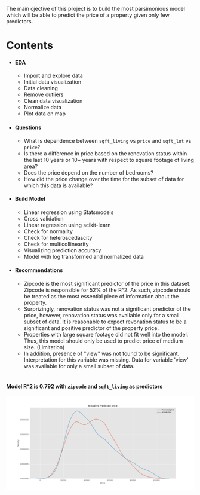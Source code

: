 The main ojective of this project is to build the most parsimonious model which will be able to predict the price of a property given only few predictors.



# Contents
* #### EDA
  * Import and explore data
  * Initial data visualization
  * Data cleaning
  * Remove outliers
  * Clean data visualization
  * Normalize data
  * Plot data on map
* #### Questions
  * What is dependence between `sqft_living` vs `price` and `sqft_lot` vs `price`?
  * Is there a difference in price based on the renovation status within the last 10 years or 10+ years with respect to square footage of living area?
  * Does the price depend on the number of bedrooms?
  * How did the price change over the time for the subset of data for which this data is available?
* #### Build Model
  * Linear regression using Statsmodels
  * Cross validation
  * Linear regression using scikit-learn
  * Check for normality
  * Check for heteroscedascity
  * Check for multicollinearity
  * Visualizing prediction accuracy
  * Model with log transformed and normalized data
* #### Recommendations
  * Zipcode is the most significant predictor of the price in this dataset. Zipcode is responsible for 52% of the R^2. As such, zipcode should be treated as the most essential piece of information about the property.
  * Surprizingly, renovation status was not a significant predictor of the price, however, renovation status was available only for a small subset of data. It is reasonable to expect revonation status to be a significant and positive predictor of the property price.
  * Properties with large square footage did not fit well into the model. Thus, this model should only be used to predict price of medium size. (Limitation)
  * In addition, presence of "view" was not found to be significant. Interpretation for this variable was missing. Data for variable 'view' was available for only a small subset of data.<br><br>
  
#### Model R^2 is 0.792 with `zipcode` and `sqft_living` as predictors

![alt text](model.png?raw=true)
